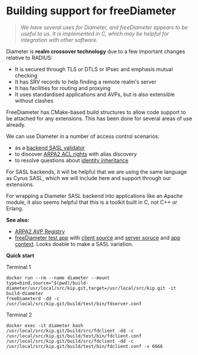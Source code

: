 # Building support for freeDiameter

> *We have several uses for Diameter, and freeDiameter appears
> to be useful to us.  It is implemented in C, which may be
> helpful for integration with other software.*

Diameter is **realm crossover technology** due to a few important
changes relative to RADIUS:

  * It is secured through TLS or DTLS or IPsec and emphasis mutual checking
  * It has SRV records to help finding a remote realm's server
  * It has facilities for routing and proxying
  * It uses standardised applications and AVPs, but is also extensible without clashes

FreeDiameter has CMake-based build structures to allow code
support to be attached for any extensions.  This has been done
for several areas of use already.

We can use Diameter in a number of access control scenarios:

  - as a [backend SASL validator](https://tools.ietf.org/html/draft-vanrein-diameter-sasl)
  - to discover [ARPA2 ACL rights](http://donai.arpa2.net/acl.html) with alias discovery
  - to resolve questions about [identity inheritance](http://internetwide.org/blog/2016/12/18/id-6-inheritance.html)

For SASL backends, it will be helpful that we are using
the same language as Cyrus SASL, which we will include here and
support through our extensions.

For wrapping a Diameter SASL backend into applications like an
Apache module, it also seems helpful that this is a toolkit built
in C, not C++ or Erlang.

**See also:**

  * [ARPA2 AVP Registry](http://avp.arpa2.org)
  * [freeDiameter test app](http://www.freediameter.net/trac/wiki/test_app.fdx)
    with [client source](http://www.freediameter.net/trac/browser/freeDiameter/extensions/test_app/ta_cli.c)
    and [server soruce](http://www.freediameter.net/trac/browser/freeDiameter/extensions/test_app/ta_serv.c)
    and [app context](http://www.freediameter.net/trac/browser/freeDiameter/extensions/test_app).  Looks doable to make a SASL variation.

**Quick start**

Terminal 1
```
docker run --rm --name diameter --mount type=bind,source="$(pwd)/build-diameter/usr/local/src/kip.git,target=/usr/local/src/kip.git -it build-diameter
freeDiameterd -dd -c /usr/local/src/kip.git/build/test/bin/fdserver.conf
```

Terminal 2
```
docker exec -it diameter bash
/usr/local/src/kip.git/build/src/fdclient -dd -c /usr/local/src/kip.git/build/test/bin/fdclient.conf
/usr/local/src/kip.git/build/src/fdclient -dd -c /usr/local/src/kip.git/build/test/bin/fdclient.conf -v 6666
```
